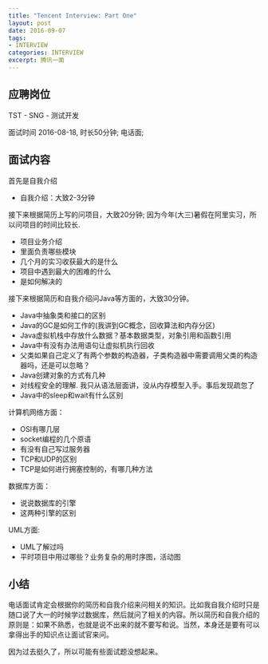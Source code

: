 ```yaml
---
title: "Tencent Interview: Part One"
layout: post
date: 2016-09-07
tags:
- INTERVIEW
categories: INTERVIEW
excerpt: 腾讯一面
---
```


## 应聘岗位

TST - SNG - 测试开发

面试时间 2016-08-18, 时长50分钟; 电话面;


## 面试内容

首先是自我介绍

- 自我介绍：大致2-3分钟

接下来根据简历上写的问项目，大致20分钟; 因为今年(大三)暑假在阿里实习，所以问项目的时间比较长.

- 项目业务介绍
- 里面负责哪些模块
- 几个月的实习收获最大的是什么
- 项目中遇到最大的困难的什么
- 是如何解决的

接下来根据简历和自我介绍问Java等方面的，大致30分钟。

- Java中抽象类和接口的区别
- Java的GC是如何工作的(我讲到GC概念，回收算法和内存分区)
- Java虚拟机栈中存放什么数据？基本数据类型，对象引用和函数引用
- Java中有没有办法用语句让虚拟机执行回收
- 父类如果自己定义了有两个参数的构造器，子类构造器中需要调用父类的构造器吗，还是可以忽略？
- Java创建对象的方式有几种
- 对线程安全的理解. 我只从语法层面讲，没从内存模型入手。事后发现疏忽了
- Java中的sleep和wait有什么区别


计算机网络方面：

- OSI有哪几层
- socket编程的几个原语
- 有没有自己写过服务器
- TCP和UDP的区别
- TCP是如何进行拥塞控制的，有哪几种方法

数据库方面：

- 说说数据库的引擎
- 这两种引擎的区别


UML方面:

- UML了解过吗
- 平时项目中用过哪些？业务复杂的用时序图，活动图


## 小结

电话面试肯定会根据你的简历和自我介绍来问相关的知识。比如我自我介绍时只是随口说了大一的时候学过数据库，然后就问了相关的内容。所以简历和自我介绍的原则是：如果不熟悉，也就是说不出来的就不要写和说。当然，本身还是要有可以拿得出手的知识点让面试官来问。

因为过去挺久了，所以可能有些面试题没想起来。